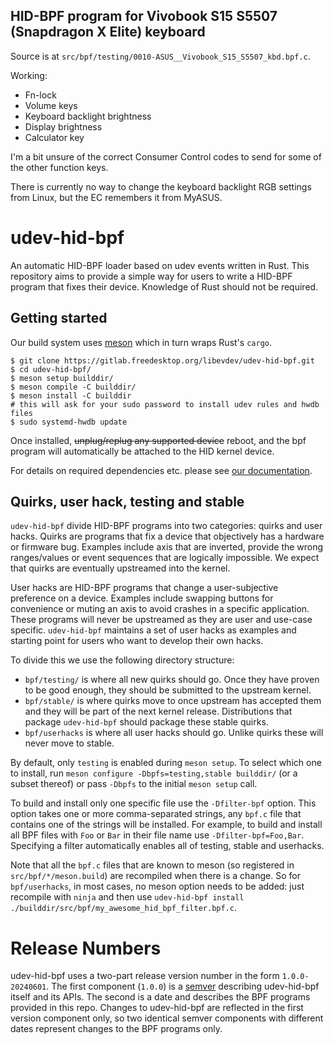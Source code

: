 ## HID-BPF program for Vivobook S15 S5507 (Snapdragon X Elite) keyboard

Source is at `src/bpf/testing/0010-ASUS__Vivobook_S15_S5507_kbd.bpf.c`.

Working:

- Fn-lock
- Volume keys
- Keyboard backlight brightness
- Display brightness
- Calculator key

I'm a bit unsure of the correct Consumer Control codes to send for
some of the other function keys.

There is currently no way to change the keyboard backlight RGB
settings from Linux, but the EC remembers it from MyASUS.

# udev-hid-bpf

An automatic HID-BPF loader based on udev events written in Rust. This repository aims to
provide a simple way for users to write a HID-BPF program that fixes their device. Knowledge of Rust
should not be required.

## Getting started

Our build system uses [meson](https://mesonbuild.com/) which in turn wraps Rust's `cargo`.

```
$ git clone https://gitlab.freedesktop.org/libevdev/udev-hid-bpf.git
$ cd udev-hid-bpf/
$ meson setup builddir/
$ meson compile -C builddir/
$ meson install -C builddir
# this will ask for your sudo password to install udev rules and hwdb files
$ sudo systemd-hwdb update
```

Once installed, ~~unplug/replug any supported device~~ reboot, and the bpf program will automatically be attached to the HID kernel device.

For details on required dependencies etc. please see [our documentation](https://libevdev.pages.freedesktop.org/udev-hid-bpf/).

## Quirks, user hack, testing and stable

`udev-hid-bpf` divide HID-BPF programs into two categories: quirks and user hacks. Quirks are programs that
fix a device that objectively has a hardware or firmware bug. Examples include axis that are inverted, provide
the wrong ranges/values or event sequences that are logically impossible.
We expect that quirks are eventually upstreamed into the kernel.

User hacks are HID-BPF programs that change a user-subjective preference on a device. Examples include swapping
buttons for convenience or muting an axis to avoid crashes in a specific application. These programs will
never be upstreamed as they are user and use-case specific. `udev-hid-bpf` maintains a set of user hacks
as examples and starting point for users who want to develop their own hacks.

To divide this we use the following directory structure:

- `bpf/testing/` is where all new quirks should go. Once they have proven to be good enough, they should be
   submitted to the upstream kernel.
- `bpf/stable/` is where quirks move to once upstream has accepted them and they will be part of the next kernel release.
   Distributions that package `udev-hid-bpf` should package these stable quirks.
- `bpf/userhacks` is where all user hacks should go. Unlike quirks these will never move to stable.

By default, only `testing` is enabled during `meson setup`. To select which one to install, run
`meson configure -Dbpfs=testing,stable builddir/` (or a subset
thereof) or pass `-Dbpfs` to the initial `meson setup` call.

To build and install only one specific file use the `-Dfilter-bpf` option. This option takes one or more comma-separated strings,
any `bpf.c` file that contains one of the strings will be installed. For example,
to build and install all BPF files with `Foo` or `Bar` in their file name use `-Dfilter-bpf=Foo,Bar`.
Specifying a filter automatically enables all of testing, stable and userhacks.

Note that all the `bpf.c` files that are known to meson (so registered in `src/bpf/*/meson.build`) are recompiled
when there is a change. So for `bpf/userhacks`, in most cases, no meson option needs to be added: just recompile
with `ninja` and then use `udev-hid-bpf install ./builddir/src/bpf/my_awesome_hid_bpf_filter.bpf.c`.

# Release Numbers

udev-hid-bpf uses a two-part release version number in the form `1.0.0-20240601`. The first component
(`1.0.0`) is a [semver](https://semver.org) describing udev-hid-bpf itself and its APIs. The second is a date
and describes the BPF programs provided in this repo. Changes to udev-hid-bpf are reflected in the first
version component only, so two identical semver components with different dates represent changes to the BPF
programs only.
